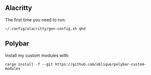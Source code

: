 ## Alacritty

The first time you need to run:

```
~/.config/alacritty/gen-config.sh qhd
```

## Polybar

Install my custom modules with:

```
cargo install -f --git https://github.com/oblique/polybar-custom-modules
```
